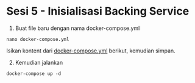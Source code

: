 # Sesi 5 - Inisialisasi Backing Service


1. Buat file baru dengan nama docker-compose.yml
```
nano docker-compose.yml
```
Isikan kontent dari [docker-compose.yml](https://raw.githubusercontent.com/agung3wi/panduan-kelasdevops/main/sesi%205/3.%20inisialisasi%20backing%20service/docker-compose.yml) berikut, kemudian simpan.

2. Kemudian jalankan
```
docker-compose up -d
```
